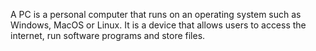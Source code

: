  A PC is a personal computer that runs on an operating system such as Windows, MacOS or Linux. It is a device that allows users to access the internet, run software programs and store files.